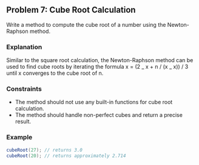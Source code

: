 ## Problem 7: Cube Root Calculation

Write a method to compute the cube root of a number using the Newton-Raphson method.

### Explanation

Similar to the square root calculation, the Newton-Raphson method can be used to find cube roots by iterating the formula x = (2 _ x + n / (x _ x)) / 3 until x converges to the cube root of n.

### Constraints

- The method should not use any built-in functions for cube root calculation.
- The method should handle non-perfect cubes and return a precise result.

### Example

```java
cubeRoot(27); // returns 3.0
cubeRoot(20); // returns approximately 2.714
```
